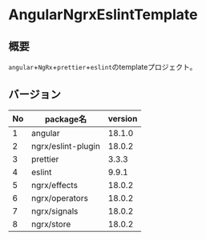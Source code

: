 # AngularNgrxEslintTemplate

## 概要
`angular`+`NgRx`+`prettier`+`eslint`のtemplateプロジェクト。

## バージョン

| No | package名           | version |
|----|--------------------|---------|
| 1  | angular            | 18.1.0  |
| 2  | ngrx/eslint-plugin | 18.0.2  |
| 3  | prettier           | 3.3.3   |
| 4  | eslint             | 9.9.1   |
| 5  | ngrx/effects       | 18.0.2  |
| 6  | ngrx/operators     | 18.0.2  |
| 7  | ngrx/signals       | 18.0.2  |
| 8  | ngrx/store         | 18.0.2  |
